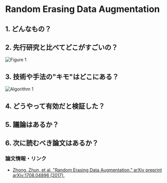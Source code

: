# Random Erasing Data Augmentation

## 1. どんなもの？

## 2. 先行研究と比べてどこがすごいの？

![Figure 1](https://github.com/shunk031/paper-survey/blob/master/images/CV/Random_Erasing_Data_Augmentation/figure1.png)

## 3. 技術や手法の"キモ"はどこにある？

![Algorithm 1](https://github.com/shunk031/paper-survey/blob/master/images/CV/Random_Erasing_Data_Augmentation/algorithm1.png)

## 4. どうやって有効だと検証した？

## 5. 議論はあるか？

## 6. 次に読むべき論文はあるか？

### 論文情報・リンク

* [Zhong, Zhun, et al. "Random Erasing Data Augmentation." arXiv preprint arXiv:1708.04896 (2017).](https://arxiv.org/pdf/1708.04896)
